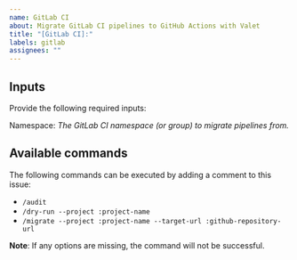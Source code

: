 ```yaml
---
name: GitLab CI
about: Migrate GitLab CI pipelines to GitHub Actions with Valet
title: "[GitLab CI]:"
labels: gitlab
assignees: ""
---
```


## Inputs

Provide the following required inputs:

Namespace:
_The GitLab CI namespace (or group) to migrate pipelines from._

## Available commands

The following commands can be executed by adding a comment to this issue:

- `/audit`
- `/dry-run --project :project-name`
- `/migrate --project :project-name --target-url :github-repository-url`

**Note**: If any options are missing, the command will not be successful.
